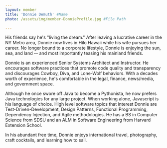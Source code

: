 ```yaml
---
layout: member
title: 'Donnie Demuth' #Name
photo: /assets/img/member-DonnieProfile.jpg #File Path

---
```


His friends say he's "living the dream." After leaving a lucrative career in the NY Metro area, Donnie now lives in Hilo Hawaii while his wife pursues her career. No longer bound to a corporate lifestyle, Donnie is enjoying the sun, sea, and land -- and most importantly teasing his mainland friends.

Donnie is an experienced Senior Systems Architect and Instructor. He encourages software practices that promote code quality and transparency and discourages Cowboy, Diva, and Lone-Wolf behaviors. With a decades worth of experience, he's comfortable in the legal, finance, news/media, and government space.

Although he once swore off Java to become a Pythonista, he now prefers Java technologies for any large project. When working alone, Javascript is his language of choice. High level software topics that interest Donnie are Test-Driven-Development, Design Patterns, Functional Programming, Dependency Injection, and Agile methodologies. He has a BS in Computer Science from SDSU and an ALM in Software Engineering from Harvard Extension School.

In his abundant free time, Donnie enjoys international travel, photography, craft cocktails, and learning how to sail.

